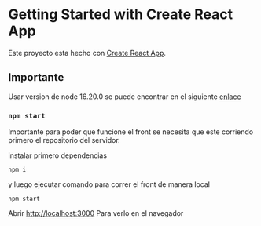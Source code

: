 # Getting Started with Create React App

Este proyecto esta hecho con [Create React App](https://github.com/facebook/create-react-app).

## Importante

Usar version de node 16.20.0
se puede encontrar en el siguiente [enlace](https://nodejs.org/en/blog/release/v16.20.2)

### `npm start`

Importante
para poder que funcione el front se necesita que este corriendo primero el repositorio del servidor.

instalar primero dependencias 

```
npm i
```

y luego ejecutar comando para correr el front de manera local

```
npm start
```

Abrir [http://localhost:3000](http://localhost:3000) Para verlo en el navegador